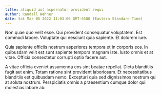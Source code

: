 ```yaml
---
title: aliquid aut aspernatur provident sequi
author: Randall Wehner
date: Sat Mar 05 2022 11:03:06 GMT-0500 (Eastern Standard Time)
---
```

Non quae quo velit esse. Qui provident consequatur voluptatem. Est commodi labore. Voluptate qui nesciunt quia sapiente. Et dolorem iure.

 Quia sapiente officiis nostrum asperiores tempora et in corporis eos. In quibusdam velit est sunt sapiente tempora magnam iste. Iusto omnis et at vitae. Officia consectetur corrupti optio facere aut.

 A vitae officia eveniet assumenda eos sint beatae repellat. Dicta blanditiis fugit aut enim. Totam ratione sint provident laboriosam. Et necessitatibus blanditiis est quibusdam nemo. Excepturi quia sed dignissimos nostrum qui at soluta nostrum. Perspiciatis omnis a praesentium cumque dolor qui molestias labore ab.